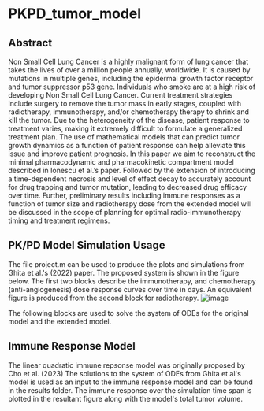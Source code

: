 # PKPD_tumor_model
## Abstract
Non Small Cell Lung Cancer is a highly malignant form of lung cancer that takes the lives of over a million people annually, worldwide. It is caused by mutations in multiple genes, including the epidermal growth factor receptor and tumor suppressor p53 gene. Individuals who smoke are at a high risk of developing Non Small Cell Lung Cancer. Current treatment strategies include surgery to remove the tumor mass in early stages, coupled with radiotherapy, immunotherapy, and/or chemotherapy therapy to shrink and kill the tumor. Due to the heterogeneity of the disease, patient response to treatment varies, making it extremely difficult to formulate a generalized treatment plan. The use of mathematical models that can predict tumor growth dynamics as a function of patient response can help alleviate this issue and improve patient prognosis. In this paper we aim to reconstruct the minimal pharmacodynamic and pharmacokinetic compartment model described in Ionescu et al.’s paper. Followed by the extension of introducing a time-dependent necrosis and level of effect decay to accurately account for drug trapping and tumor mutation, leading to decreased drug efficacy over time. Further, preliminary results including immune responses as a function of tumor size and radiotherapy dose from the extended model will be discussed in the scope of planning for optimal radio-immunotherapy timing and treatment regimens.

## PK/PD Model Simulation Usage 

The file project.m can be used to produce the plots and simulations from Ghita et al.'s (2022) paper. The proposed system is shown in the figure below.
The first two blocks describe the immunotherapy, and chemotherapy (anti-angiogenesis) dose response curves over time in days. An equivalent figure is produced from the second block for radiotherapy.
![image](https://github.com/KellieChong/PKPD_tumor_model/assets/56052705/a631b67c-faf2-4c2f-a4fe-3abcafd974ad)


The following blocks are used to solve the system of ODEs for the original model and the extended model.

## Immune Response Model
The linear quadratic immune repsonse model was originally proposed by Cho et al. (2023) The solutions to the system of ODEs from Ghita et al's model is used as an input to the immune response model and can be found in the results folder. The immune response over the simulation time span is plotted in the resultant figure along with the model's total tumor volume.

